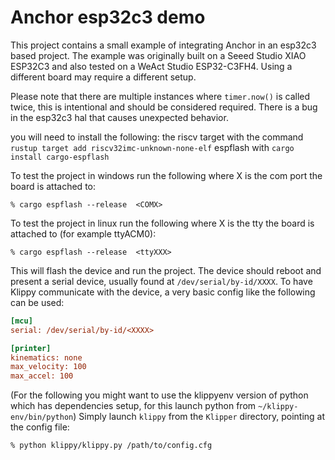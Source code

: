 # Anchor esp32c3 demo

This project contains a small example of integrating Anchor in an esp32c3
based project. The example was originally built on a Seeed Studio XIAO
ESP32C3 and also tested on a WeAct Studio ESP32-C3FH4. Using a different
board may require a different setup.

Please note that there are multiple instances where `timer.now()` is called
twice, this is intentional and should be considered required. There is a bug
in the esp32c3 hal that causes unexpected behavior.

you will need to install the following:
the riscv target with the command `rustup target add riscv32imc-unknown-none-elf`
espflash with `cargo install cargo-espflash`


To test the project in windows run the following where X is the com port the board is attached to:
```
% cargo espflash --release  <COMX>
```

To test the project in linux run the following where X is the tty the board is attached to (for example ttyACM0):
```
% cargo espflash --release  <ttyXXX>
```

This will flash the device and run the project. The device should reboot and
present a serial device, usually found at
`/dev/serial/by-id/XXXX`. To have Klippy
communicate with the device, a very basic config like the following can be used:

```ini
[mcu]
serial: /dev/serial/by-id/<XXXX>

[printer]
kinematics: none
max_velocity: 100
max_accel: 100
```

(For the following you might want to use the klippyenv version of python which has dependencies setup, for this launch python from `~/klippy-env/bin/python`)
Simply launch `klippy` from the `Klipper` directory, pointing at the config file:
```
% python klippy/klippy.py /path/to/config.cfg
```
